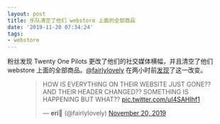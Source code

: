 ```yaml
---
layout: post
title: 乐队清空了他们 webstore 上面的全部商品
date: '2019-11-20 07:34:24'
tags:
- webstore
---
```


粉丝发现 Twenty One Pilots 更改了他们的社交媒体横幅，并且清空了他们 webstore 上面的全部商品。[@fairlyIovely](https://twitter.com/fairlyIovely) 在两小时前[发现](https://twitter.com/fairlyIovely/status/1197020926623322112)了这一改变。

<figure class="kg-card kg-embed-card"><blockquote class="twitter-tweet">
<p lang="en" dir="ltr">HOW IS EVERYTHING ON THEIR WEBSITE JUST GONE?? AND THEIR HEADER CHANGED?? SOMETHING IS HAPPENING BUT WHAT?? <a href="https://t.co/uI4SAHIhf1">pic.twitter.com/uI4SAHIhf1</a></p>— 𝐞𝐫𝐢🎄 (@fairlyIovely) <a href="https://twitter.com/fairlyIovely/status/1197020926623322112?ref_src=twsrc%5Etfw">November 20, 2019</a>
</blockquote>
<script async src="https://platform.twitter.com/widgets.js" charset="utf-8"></script>
</figure>